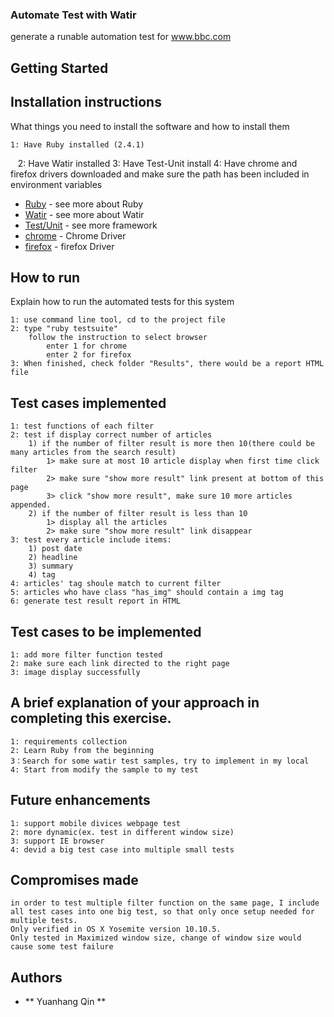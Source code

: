 ### Automate Test with Watir 

generate a runable automation test for www.bbc.com

## Getting Started



## Installation instructions

What things you need to install the software and how to install them

    1: Have Ruby installed (2.4.1)
    2: Have Watir installed 
    3: Have Test-Unit install 
    4: Have chrome and firefox drivers downloaded and make sure the path has been included in environment variables

* [Ruby](https://github.com/ruby/ruby) - see more about Ruby
* [Watir](https://github.com/watir/watir) - see more about Watir
* [Test/Unit](https://watir.com/frameworks/) - see more framework
* [chrome](https://sites.google.com/a/chromium.org/chromedriver/) - Chrome Driver
* [firefox](https://github.com/mozilla/geckodriver/releases) - firefox Driver

## How to run

Explain how to run the automated tests for this system

    1: use command line tool, cd to the project file 
    2: type "ruby testsuite"
        follow the instruction to select browser
            enter 1 for chrome
            enter 2 for firefox
    3: When finished, check folder "Results", there would be a report HTML file   
    
## Test cases implemented
    1: test functions of each filter 
    2: test if display correct number of articles 
        1) if the number of filter result is more then 10(there could be many articles from the search result)
            1> make sure at most 10 article display when first time click filter 
            2> make sure "show more result" link present at bottom of this page 
            3> click "show more result", make sure 10 more articles appended. 
        2) if the number of filter result is less than 10 
            1> display all the articles
            2> make sure "show more result" link disappear         
    3: test every article include items:
        1) post date
        2) headline
        3) summary 
        4) tag
    4: articles' tag shoule match to current filter 
    5: articles who have class "has_img" should contain a img tag
    6: generate test result report in HTML
 
## Test cases to be implemented
    1: add more filter function tested 
    2: make sure each link directed to the right page 
    3: image display successfully 
 
## A brief explanation of your approach in completing this exercise.
    1: requirements collection  
    2: Learn Ruby from the beginning 
    3：Search for some watir test samples, try to implement in my local 
    4: Start from modify the sample to my test

## Future enhancements
    
    1: support mobile divices webpage test 
    2: more dynamic(ex. test in different window size)
    3: support IE browser 
    4: devid a big test case into multiple small tests 

## Compromises made

    in order to test multiple filter function on the same page, I include all test cases into one big test, so that only once setup needed for multiple tests.
    Only verified in OS X Yosemite version 10.10.5. 
    Only tested in Maximized window size, change of window size would cause some test failure
    
## Authors

* ** Yuanhang Qin ** 

